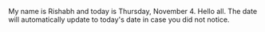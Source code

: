 My name is Rishabh and today is Thursday, November 4. Hello all. The date will automatically update to today's date in case you did not notice.
